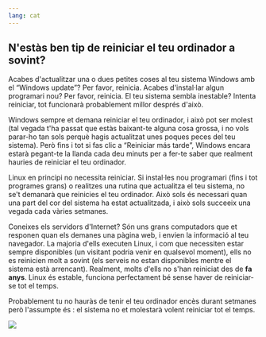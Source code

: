 ```yaml
---
lang: cat
---
```





<h2>N'estàs ben tip de reiniciar el teu ordinador a sovint?</h2>

Acabes d'actualitzar una o dues petites coses al teu sistema Windows amb el “Windows update”? Per favor, reinicia. Acabes d'instal·lar algun programari nou? Per favor, reinicia. El teu sistema sembla inestable? Intenta reiniciar, tot funcionarà probablement millor després d'això.

Windows sempre et demana reiniciar el teu ordinador, i això pot ser molest (tal vegada t'ha passat que estàs baixant-te alguna cosa grossa, i no vols parar-ho tan sols perquè hagis actualitzat unes poques peces del teu sistema). Però fins i tot si fas clic a “Reiniciar más tarde”, Windows encara estarà pegant-te la llanda cada deu minuts per a fer-te saber que realment hauries de reiniciar el teu ordinador.

Linux en principi no necessita reiniciar. Si instal·les nou programari (fins i tot programes grans) o realitzes una rutina que actualitza el teu sistema, no se't demanarà que reinicies el teu ordinador. Això sols és necessari quan una part del cor del sistema ha estat actualitzada, i això sols succeeix una vegada cada vàries setmanes.

Coneixes els servidors d'Internet? Són uns grans computadors que et responen quan els demanes una pàgina web, i envien la informació al teu navegador. La majoria d'ells executen Linux, i com que necessiten estar sempre disponibles (un visitant podria venir en qualsevol moment), ells no es reinicien molt a sovint (els serveis no estan disponibles mentre el sistema està arrencant). Realment, molts d'ells no s'han reiniciat des de <b>fa anys</b>. Linux és estable, funciona perfectament bé sense haver de reiniciar-se tot el temps.

Probablement tu no hauràs de tenir el teu ordinador encès durant setmanes però l'assumpte és : el sistema no et molestarà volent reiniciar tot el temps.

<img src="Images/reboot_all_the_time_thumb.png" />





